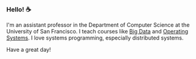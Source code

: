 ### Hello! ☕️

I'm an assistant professor in the Department of Computer Science at the University of San Francisco. I teach courses like <a href="https://www.cs.usfca.edu/~mmalensek/cs677/">Big Data</a> and <a href="https://www.cs.usfca.edu/~mmalensek/cs326/">Operating Systems</a>. I love systems programming, especially distributed systems.

Have a great day!
